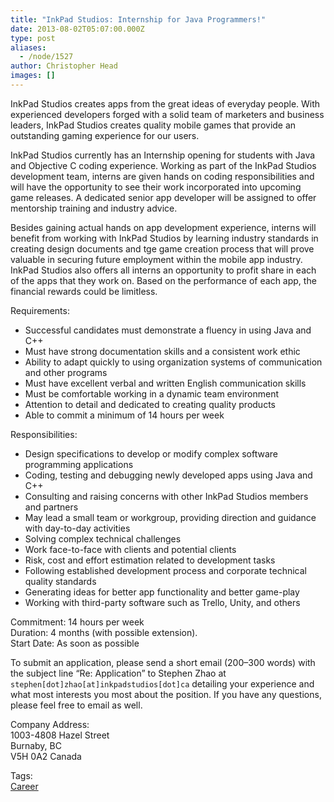 ```yaml
---
title: "InkPad Studios: Internship for Java Programmers!"
date: 2013-08-02T05:07:00.000Z
type: post
aliases:
  - /node/1527
author: Christopher Head
images: []
---
```


<div class="field field-name-body field-type-text-with-summary field-label-hidden"><div class="field-items"><div class="field-item even"><p>InkPad Studios creates apps from the great ideas of everyday people. With experienced developers forged with a solid team of marketers and business leaders, InkPad Studios creates quality mobile games that provide an outstanding gaming experience for our users.</p>
<p>InkPad Studios currently has an Internship opening for students with Java and Objective C coding experience. Working as part of the InkPad Studios development team, interns are given hands on coding responsibilities and will have the opportunity to see their work incorporated into upcoming game releases. A dedicated senior app developer will be assigned to offer mentorship training and industry advice.</p>
<p>Besides gaining actual hands on app development experience, interns will benefit from working with InkPad Studios by learning industry standards in creating design documents and tge game creation process that will prove valuable in securing future employment within the mobile app industry. InkPad Studios also offers all interns an opportunity to profit share in each of the apps that they work on. Based on the performance of each app, the financial rewards could be limitless.</p>
<p>Requirements:</p>
<ul>
<li>Successful candidates must demonstrate a fluency in using Java and C++</li>
<li>Must have strong documentation skills and a consistent work ethic</li>
<li>Ability to adapt quickly to using organization systems of communication and other programs</li>
<li>Must have excellent verbal and written English communication skills</li>
<li>Must be comfortable working in a dynamic team environment</li>
<li>Attention to detail and dedicated to creating quality products</li>
<li>Able to commit a minimum of 14 hours per week</li>
</ul>
<p>Responsibilities:</p>
<ul>
<li>Design specifications to develop or modify complex software programming applications</li>
<li>Coding, testing and debugging newly developed apps using Java and C++</li>
<li>Consulting and raising concerns with other InkPad Studios members and partners</li>
<li>May lead a small team or workgroup, providing direction and guidance with day-to-day activities</li>
<li>Solving complex technical challenges</li>
<li>Work face-to-face with clients and potential clients</li>
<li>Risk, cost and effort estimation related to development tasks</li>
<li>Following established development process and corporate technical quality standards</li>
<li>Generating ideas for better app functionality and better game-play</li>
<li>Working with third-party software such as Trello, Unity, and others</li>
</ul>
<p>Commitment: 14 hours per week<br>
Duration: 4 months (with possible extension).<br>
Start Date: As soon as possible</p>
<p>To submit an application, please send a short email (200&#x2013;300 words) with the subject line &#x201C;Re: Application&#x201D; to Stephen Zhao at <code>stephen[dot]zhao[at]inkpadstudios[dot]ca</code> detailing your experience and what most interests you most about the position. If you have any questions, please feel free to email as well.</p>
<p>Company Address:<br>
1003-4808 Hazel Street<br>
Burnaby, BC<br>
V5H 0A2 Canada</p>
</div></div></div>    <footer>
    <div class="field field-name-field-tags field-type-taxonomy-term-reference field-label-above"><div class="field-label">Tags:&#xA0;</div><div class="field-items"><div class="field-item even"><a href="/career">Career</a></div></div></div>      </footer>

